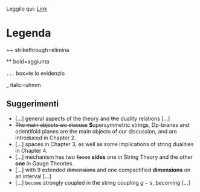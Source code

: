 Leggilo qui: [Link](https://github.com/BachoSeven/dotfiles/blob/master/notes.md)

# Legenda

~~ strikethrough=elimina

** bold=aggiunta

`...` box=te lo evidenzio

_ italic=uhmm

## Suggerimenti

- [...] general aspects of the theory and ~~the~~ duality relations [...]
- ~~The main objects we discuss~~ **S**upersymmetric strings, Dp-branes and orientifold planes are the main objects of our discussion, and are introduced in Chapter 2.
- [...] spaces in Chapter 3, as well as some implications of string dualities in Chapter 4.
- [...] mechanism has two ~~faces~~ **sides** one in String Theory and the other **one** in Gauge Theories.
- [...] with 9 extended ~~dimensions~~ and one compactified **dimensions** on an interval [...]
- [...] `become` strongly coupled in the string coupling $g-s$, _becoming_ [...]
